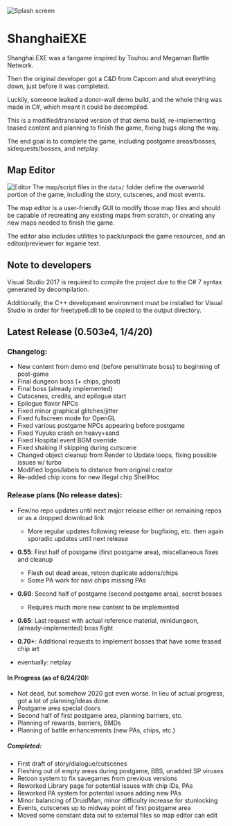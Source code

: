 ![Splash screen](https://i.imgur.com/yn7YYdE.jpg)

# ShanghaiEXE
Shanghai.EXE was a fangame inspired by Touhou and Megaman Battle Network.

Then the original developer got a C&D from Capcom and shut everything down, just before it was completed.

Luckily, someone leaked a donor-wall demo build, and the whole thing was made in C#, which meant it could be decompiled.

This is a modified/translated version of that demo build, re-implementing teased content and planning to finish the game, fixing bugs along the way.

The end goal is to complete the game, including postgame areas/bosses, sidequests/bosses, and netplay.

## Map Editor
![Editor](https://i.imgur.com/UKmk3E5.png)
The map/script files in the `data/` folder define the overworld portion of the game, including the story, cutscenes, and most events.

The map editor is a user-friendly GUI to modify those map files and should be capable of recreating any existing maps from scratch, or creating any new maps needed to finish the game.

The editor also includes utilities to pack/unpack the game resources, and an editor/previewer for ingame text.

## Note to developers

Visual Studio 2017 is required to compile the project due to the C# 7 syntax generated by decompilation.

Additionally, the C++ development environment must be installed for Visual Studio in order for freetype6.dll to be copied to the output directory.

## Latest Release (0.503e4, 1/4/20)

### Changelog:
- New content from demo end (before penultimate boss) to beginning of post-game
- Final dungeon boss (+ chips, ghost)
- Final boss (already implemented)
- Cutscenes, credits, and epilogue start
- Epilogue flavor NPCs
- Fixed minor graphical glitches/jitter
- Fixed fullscreen mode for OpenGL
- Fixed various postgame NPCs appearing before postgame
- Fixed Yuyuko crash on heavy+sand
- Fixed Hospital event BGM override
- Fixed shaking if skipping during cutscene
- Changed object cleanup from Render to Update loops, fixing possible issues w/ turbo
- Modified logos/labels to distance from original creator
- Re-added chip icons for new illegal chip ShellHoc

### Release plans (No release dates):
- Few/no repo updates until next major release either on remaining repos or as a dropped download link
    - More regular updates following release for bugfixing, etc. then again sporadic updates until next release

- **0.55**: First half of postgame (first postgame area), miscellaneous fixes and cleanup
    - Flesh out dead areas, retcon duplicate addons/chips
    - Some PA work for navi chips missing PAs
- **0.60**: Second half of postgame (second postgame area), secret bosses
    - Requires much more new content to be implemented
- **0.65**: Last request with actual reference material, minidungeon, (already-implemented) boss fight
- **0.70+**: Additional requests to implement bosses that have some teased chip art
- eventually: netplay

#### In Progress (as of 6/24/20):
- Not dead, but somehow 2020 got even worse. In lieu of actual progress, got a lot of planning/ideas done.
- Postgame area special doors
- Second half of first postgame area, planning barriers, etc.
- Planning of rewards, barriers, BMDs
- Planning of battle enhancements (new PAs, chips, etc.)

##### Completed:
- First draft of story/dialogue/cutscenes
- Fleshing out of empty areas during postgame, BBS, unadded SP viruses
- Retcon system to fix savegames from previous versions
- Reworked Library page for potential issues with chip IDs, PAs
- Reworked PA system for potential issues adding new PAs
- Minor balancing of DruidMan, minor difficulty increase for stunlocking
- Events, cutscenes up to midway point of first postgame area
- Moved some constant data out to external files so map editor can edit